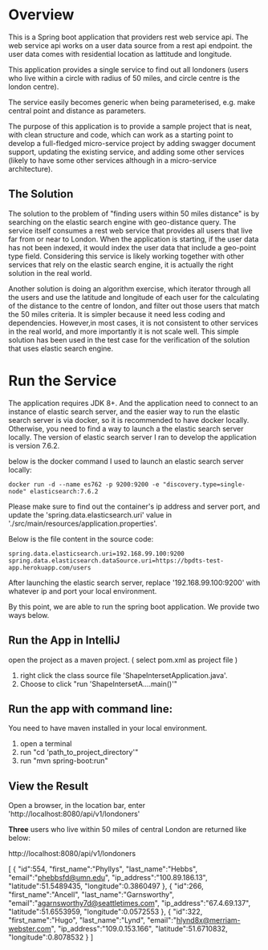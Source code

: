 # Overview

This is a Spring boot application that providers rest web service api. The web service api works on a user data source
from a rest api endpoint. the user data comes with residential location as lattitude and longitude.
 
This application provides a single service to find out all londoners (users who live within a circle with radius of 50 
miles, and circle centre is the  london centre).

The service easily becomes generic when being parameterised, e.g. make central point and distance as parameters. 

The purpose of this application is to provide a sample project that is neat, with clean structure and code, which can
work as a starting point to develop a full-fledged micro-service project by adding swagger document support, updating 
the existing service, and adding some other services (likely to have some other services although in a micro-service 
architecture). 

## The Solution

The solution to the problem of "finding users within 50 miles distance" is by searching on the elastic search engine 
with geo-distance query. The service itself consumes a rest web service that provides all users that live far from or 
near to London. When the application is starting, if the user data has not been indexed, it would index the user data 
that include a geo-point type field. Considering this service is likely working together with other services that rely 
on the elastic search engine, it is actually the right solution in the real world.

Another solution is doing an algorithm exercise, which iterator through all the users and use the latitude and longitude
of each user for the calculating of the distance to the centre of london, and filter out those users that match the 50
miles criteria. It is simpler because it need less coding and dependencies. However,in most cases, it is not consistent 
to other services in the real world, and more importantly it is not scale well. This simple solution has been used in
the test case for the verification of the solution that uses elastic search engine.

# Run the Service

The application requires JDK 8+. And the application need to connect to an instance of elastic search server, and the
easier way to run the elastic search server is via docker, so it is recommended to have docker locally. Otherwise,
you need to find a way to launch a the elastic search server locally. The version of elastic search server I ran to 
develop the application is version 7.6.2.

below is the docker command I used to launch an elastic search server locally:
```aidl
docker run -d --name es762 -p 9200:9200 -e "discovery.type=single-node" elasticsearch:7.6.2
```
Please make sure to find out the container's ip address and server port, and update the 'spring.data.elasticsearch.uri' 
value in './src/main/resources/application.properties'.

Below is the file content in the source code:
```aidl
spring.data.elasticsearch.uri=192.168.99.100:9200
spring.data.elasticsearch.dataSource.uri=https://bpdts-test-app.herokuapp.com/users
```
After launching the elastic search server, replace '192.168.99.100:9200' with whatever ip and port your local environment.

By this point, we are able to run the spring boot application. We provide two ways below.

## Run the App in IntelliJ

open the project as a maven project. ( select pom.xml as project file )
1. right click the class source file 'ShapeIntersetApplication.java'.
2. Choose to click "run 'ShapeIntersetA....main()'"

## Run the app with command line:

You need to have maven installed in your local environment.

1. open a terminal
2. run "cd 'path_to_project_directory'"
3. run "mvn spring-boot:run"

## View the Result

Open a browser, in the location bar, enter 'http://localhost:8080/api/v1/londoners'

**Three** users who live within 50 miles of central London are returned like below:

http://localhost:8080/api/v1/londoners

[
 {
   "id":554,
   "first_name":"Phyllys",
   "last_name":"Hebbs",
   "email":"phebbsfd@umn.edu",
   "ip_address":"100.89.186.13",
   "latitude":51.5489435,
   "longitude":0.3860497
 },
 {
   "id":266,
   "first_name":"Ancell",
   "last_name":"Garnsworthy",
   "email":"agarnsworthy7d@seattletimes.com",
   "ip_address":"67.4.69.137",
   "latitude":51.6553959,
   "longitude":0.0572553
  },
  {
   "id":322,
   "first_name":"Hugo",
   "last_name":"Lynd",
   "email":"hlynd8x@merriam-webster.com",
   "ip_address":"109.0.153.166",
   "latitude":51.6710832,
   "longitude":0.8078532
 }
 ]

